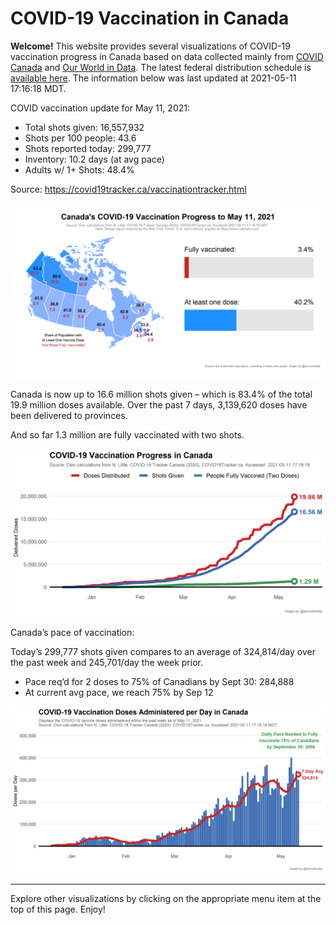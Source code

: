 COVID-19 Vaccination in Canada
==============================

**Welcome!** This website provides several visualizations of COVID-19
vaccination progress in Canada based on data collected mainly from
[COVID Canada](https://covid19tracker.ca/vaccinationtracker.html) and
[Our World in Data](https://ourworldindata.org/covid-vaccinations). The
latest federal distribution schedule is [available
here](https://www.canada.ca/en/public-health/services/diseases/2019-novel-coronavirus-infection/prevention-risks/covid-19-vaccine-treatment/vaccine-rollout.html).
The information below was last updated at 2021-05-11 17:16:18 MDT.

COVID vaccination update for May 11, 2021:

-   Total shots given: 16,557,932
-   Shots per 100 people: 43.6
-   Shots reported today: 299,777
-   Inventory: 10.2 days (at avg pace)
-   Adults w/ 1+ Shots: 48.4%

Source:
<a href="https://covid19tracker.ca/vaccinationtracker.html" class="uri">https://covid19tracker.ca/vaccinationtracker.html</a>

![](Plots/plot_main.png)

Canada is now up to 16.6 million shots given – which is 83.4% of the
total 19.9 million doses available. Over the past 7 days, 3,139,620
doses have been delivered to provinces.

And so far 1.3 million are fully vaccinated with two shots.

![](Plots/plot_total.png)

Canada’s pace of vaccination:

Today’s 299,777 shots given compares to an average of 324,814/day over
the past week and 245,701/day the week prior.

-   Pace req’d for 2 doses to 75% of Canadians by Sept 30: 284,888
-   At current avg pace, we reach 75% by Sep 12

![](Plots/pace_national.png)

------------------------------------------------------------------------

Explore other visualizations by clicking on the appropriate menu item at
the top of this page. Enjoy!
